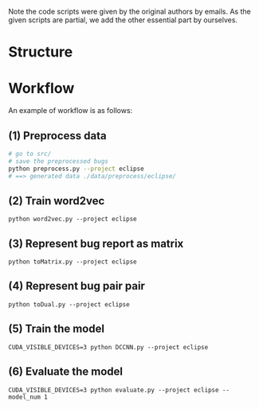 Note the code scripts were given by the original authors by emails. As the given scripts are partial, we add the other essential part by ourselves. 

# Structure

# Workflow
An example of workflow is as follows:

## (1) Preprocess data
```bash
# go to src/
# save the preprocessed bugs
python preprocess.py --project eclipse
# ==> generated data ./data/preprocess/eclipse/
```

## (2) Train word2vec
```
python word2vec.py --project eclipse
```

## (3) Represent bug report as matrix
```
python toMatrix.py --project eclipse
```

## (4) Represent bug pair pair
```
python toDual.py --project eclipse
```

## (5) Train the model
```
CUDA_VISIBLE_DEVICES=3 python DCCNN.py --project eclipse
```

## (6) Evaluate the model
```
CUDA_VISIBLE_DEVICES=3 python evaluate.py --project eclipse --model_num 1
```